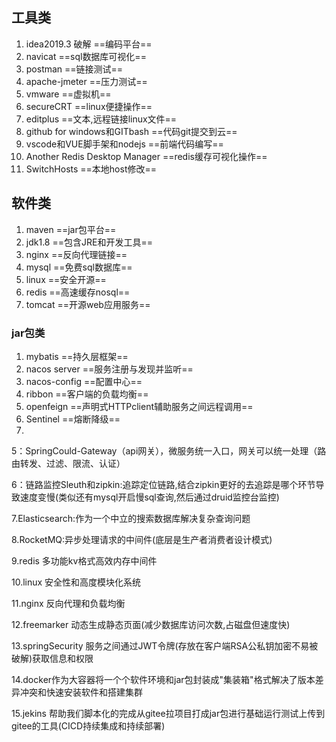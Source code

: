 ## 工具类
1. idea2019.3 破解 ==编码平台==
2. navicat  ==sql数据库可视化==
3. postman  ==链接测试==
4. apache-jmeter  ==压力测试==
5. vmware  ==虚拟机==
6. secureCRT  ==linux便捷操作==
7. editplus ==文本,远程链接linux文件==
8. github for windows和GITbash ==代码git提交到云==
9. vscode和VUE脚手架和nodejs  ==前端代码编写==
10. Another Redis Desktop Manager  ==redis缓存可视化操作==
11. SwitchHosts  ==本地host修改==
## 软件类
1. maven  ==jar包平台==
2. jdk1.8 ==包含JRE和开发工具==
3. nginx ==反向代理链接==
4. mysql ==免费sql数据库==
5. linux ==安全开源==
6. redis ==高速缓存nosql==
7. tomcat ==开源web应用服务==

### jar包类
1. mybatis ==持久层框架==
2. nacos server ==服务注册与发现并监听==
3. nacos-config  ==配置中心==
4. ribbon ==客户端的负载均衡==
5. openfeign ==声明式HTTPclient辅助服务之间远程调用==
6. Sentinel ==熔断降级==
7. 

5：SpringCould-Gateway（api网关），微服务统一入口，网关可以统一处理（路由转发、过滤、限流、认证）

6：链路监控Sleuth和zipkin:追踪定位链路,结合zipkin更好的去追踪是哪个环节导致速度变慢(类似还有mysql开启慢sql查询,然后通过druid监控台监控)

7.Elasticsearch:作为一个中立的搜索数据库解决复杂查询问题

8.RocketMQ:异步处理请求的中间件(底层是生产者消费者设计模式)

9.redis 多功能kv格式高效内存中间件

10.linux 安全性和高度模块化系统

11.nginx 反向代理和负载均衡

12.freemarker 动态生成静态页面(减少数据库访问次数,占磁盘但速度快)

13.springSecurity 服务之间通过JWT令牌(存放在客户端RSA公私钥加密不易被破解)获取信息和权限

14.docker作为大容器将一个个软件环境和jar包封装成"集装箱"格式解决了版本差异冲突和快速安装软件和搭建集群

15.jekins 帮助我们脚本化的完成从gitee拉项目打成jar包进行基础运行测试上传到gitee的工具(CICD持续集成和持续部署)